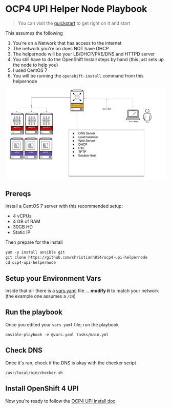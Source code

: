 # OCP4 UPI Helper Node Playbook

> You can visit the [quickstart](quickstart.md) to get right on it and start

This assumes the following

1. You're on a Network that has access to the internet
2. The network you're on does NOT have DHCP
3. The helpernode will be your LB/DHCP/PXE/DNS and HTTPD server
4. You still have to do the OpenShift Install steps by hand (this just sets up the node to help you)
5. I used CentOS 7
6. You will be running the `openshift-install` command from this helpernode

![helpernode](images/HelperNode.jpg)


## Prereqs

Install a CentOS 7 server with this recommended setup:

* 4 vCPUs
* 4 GB of RAM
* 30GB HD
* Static IP

Then prepare for the install

```
yum -y install ansible git
git clone https://github.com/christianh814/ocp4-upi-helpernode
cd ocp4-upi-helpernode
```

## Setup your Environment Vars

Inside that dir there is a [vars.yaml](./vars.yaml) file ... **__modify it__** to match your network (the example one assumes a `/24`)


## Run the playbook

Once you edited your `vars.yaml` file; run the playbook

```
ansible-playbook -e @vars.yaml tasks/main.yml
```

## Check DNS

Once it's ran, check if the DNS is okay with the checker script

```
/usr/local/bin/checker.sh
```

## Install OpenShift 4 UPI

Now you're ready to follow the [OCP4 UPI install doc](https://docs.openshift.com/container-platform/4.1/installing/installing_bare_metal/installing-bare-metal.html#ssh-agent-using_installing-bare-metal)


